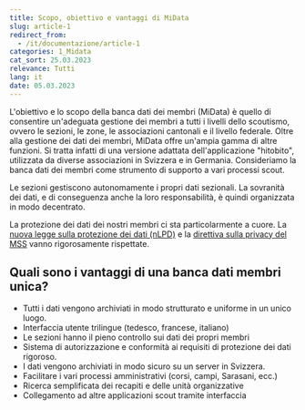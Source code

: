 ```yaml
---
title: Scopo, obiettivo e vantaggi di MiData
slug: article-1
redirect_from:
  - /it/documentazione/article-1
categories: 1_Midata
cat_sort: 25.03.2023
relevance: Tutti
lang: it
date: 05.03.2023
---
```

L'obiettivo e lo scopo della banca dati dei membri (MiData) è quello di consentire un'adeguata gestione dei membri a tutti i livelli dello scoutismo, ovvero le sezioni, le zone, le associazioni cantonali e il livello federale. Oltre alla gestione dei dati dei membri, MiData offre un'ampia gamma di altre funzioni. Si tratta infatti di una versione adattata dell'applicazione "hitobito", utilizzata da diverse associazioni in Svizzera e in Germania. Consideriamo la banca dati dei membri come strumento di supporto a vari processi scout.  

Le sezioni gestiscono autonomamente i propri dati sezionali. La sovranità dei dati, e di conseguenza anche la loro responsabilità, è quindi organizzata in modo decentrato.  

La protezione dei dati dei nostri membri ci sta particolarmente a cuore. La [nuova legge sulla protezione dei dati (nLPD)](https://www.kmu.admin.ch/kmu/it/home/fatti-e-tendenze/digitalizzazione/protezione-dei-dati/nuova-legge-sulla-protezione-dei-dati-nlpd.html) e la [direttiva sulla privacy del MSS](https://pfadi.swiss/it/associazione/protezione-dei-dati/isp/) vanno rigorosamente rispettate. 


## Quali sono i vantaggi di una banca dati membri unica? 

* Tutti i dati vengono archiviati in modo strutturato e uniforme in un unico luogo.
* Interfaccia utente trilingue (tedesco, francese, italiano)
* Le sezioni hanno il pieno controllo sui dati dei propri membri
* Sistema di autorizzazione e conformità ai requisiti di protezione dei dati rigoroso. 
* I dati vengono archiviati in modo sicuro su un server in Svizzera. 
* Facilitare i vari processi amministrativi (corsi, campi, Sarasani, ecc.)
* Ricerca semplificata dei recapiti e delle unità organizzative  
* Collegamento ad altre applicazioni scout tramite interfaccia
